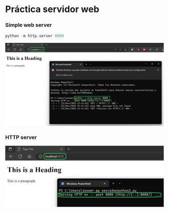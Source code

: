 # Práctica servidor web

### Simple web server

```python
python -m http.server 8000
```
![Servidor Python 1](img/servidorpython1.png)

### HTTP server
![Servidor Python 2 ](img/servidor2python.png)
